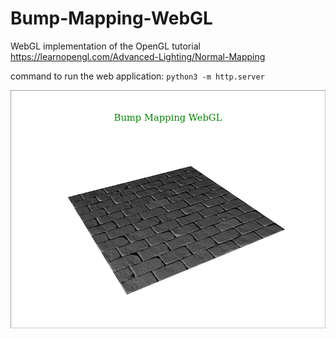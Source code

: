 # Bump-Mapping-WebGL
WebGL implementation of the OpenGL tutorial https://learnopengl.com/Advanced-Lighting/Normal-Mapping

command to run the web application: ```python3 -m http.server```

![alt text](https://github.com/andreafuschino/Bump-Mapping-WebGL/blob/main/resources/screen.jpg)
